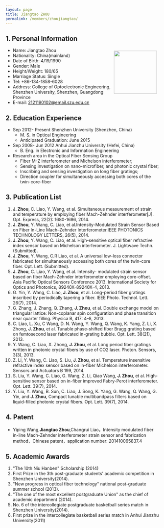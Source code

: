 ```yaml
---
layout: page
title: Jiangtao ZHOU
permalink: /members/zhoujiangtao/
---
```


## 1. Personal Information

<a href="{{ site.baseurl }}/members/zhoujiangtao/">
<img src="{{ site.baseurl }}/images/zhoujiangtao-140x199.jpg" style="width: 140px; float: right; margin: 10px" />
</a>

+ Name:	Jiangtao Zhou<br/>
+ Nationality:	China(mainland)<br/>
+ Date of Birth:	4/19/1990<br/>
+ Gender:	Male<br/>
+ Height/Weight:	180/65<br/> 
+ Marriage Status:	Single<br/>
+ Tel:	+86-134-1858-6028<br/>
+ Address:	College of Optoelectronic Engineering, Shenzhen University, Shenzhen, Guangdong Province<br/> 
+ E-mail:	2121190102@email.szu.edu.cn

 

## 2. Education Experience

+ Sep 2012- Present           Shenzhen University (Shenzhen, China)<br/>
   + M. S. in Optical Engineering<br/>
   + Anticipated Graduation: June 2015<br/>
+ Sep 2008- Jun 2012          Anhui Jianzhu University (Hefei, China)
   + B. Eng. in Electronic and Information Engineering
+ Research area in the Optical Fiber Sensing Group  
   + Fiber M-Z interferometer and Michelson interferometer;<br/>
   + Sensing investigation on nano-microfiber, and photonic crystal fiber;<br/> 
   + Inscribing and sensing investigation on long fiber gratings;<br/>
   + Direction coupler for simultaneously accessing both cores of the twin-core-fiber<br/>

## 3. Publication List

1.  **J. Zhou**, C. Liao, Y. Wang, et al. Simultaneous measurement of strain and temperature by employing fiber Mach-Zehnder interferometer[J]. Opt. Express, 22(2): 1680-1686, 2014.
2.  **J. Zhou**, Y. Wang, C. Liao, et al.Intensity-Modulated Strain Sensor Based on Fiber
In-Line Mach–Zehnder Interferometer.IEEE PHOTONICS TECHNOLOGY LETTERS, 26(5), 2014.
3.  **J. Zhou**, Y. Wang, C. Liao, et al. High-sensitive optical fiber refractive index sensor based on  Michelson interferometer. J. Lightwave Techn. (Submitted).
4.  **J. Zhou**, Y. Wang, C.R Liao, et al. A universal low-loss connector fabricated for simultaneously accessing both cores of the twin-core fiber. Opt. Lett. (Submitted).
5.  **J. Zhou**, C. Liao, Y. Wang, et al. Intensity- modulated strain sensor based on fiber Mach-Zehnder interferometer employing core-offset. Asia Pacific Optical Sensors Conference 2013. International Society for Optics and Photonics, 89240X-89240X-4, 2013.
6.  G. Yin, Y. Wang, C. Liao, **J. Zhou**, et al. Long-period fiber gratings inscribed by periodically tapering a fiber. IEEE Photo. Technol. Lett. 26(7), 2014.
7.  G. Zhang, J. Zhang, Q. Zhang, **J. Zhou**, et al. Double exchange model on triangular lattice: Non-coplanar spin configuration and phase transition near quarter filling. Physica B, 417: 4–8, 2013. 
8.  C. Liao, L. Xu, C Wang, D. N. Wang, Y. Wang, Q. Wang, K. Yang, Z. Li, X. Zhong, **J. Zhou**, et al. Tunable phase-shifted fiber Bragg grating based on femtosecond laser fabricated in-grating bubble. Opt. Lett. 38(21), 2013.
9.  Y. Wang, C. Liao, X. Zhong, **J. Zhou**, et al. Long period fiber gratings written in photonic crystal fibers by use of CO2 laser. Photon. Sensors, 3(3), 2013.
10.  Z. Li, Y. Wang, C. Liao, S. Liu, **J. Zhou**, et al. Temperature insensitive refractive index sensor based on in-fiber Michelson interferometer. Sensors and Actuators B 199, 2014.
11.  S. Liu, Y. Wang, C. Liao, G. Wang, Z. Li, Qiao Wang, **J. Zhou**, et al. High-sensitive sensor based on in-fiber improved Fabry-Perot interferometer. Opt. Lett. 39(7), 2014.
12.  Y. Liu, Y. Wang, B. Sun, C. Liao, J. Song, K. Yang, G. Wang, Q. Wang, G. Yin, and **J. Zhou**, Compact tunable multibandpass filters based on liquid-filled photonic crystal fibers. Opt. Lett. 39(7), 2014.

## 4. Patent

+ Yiping Wang,**Jiangtao Zhou**,Changrui Liao，Intensity modulated fiber in-line Mach-Zehnder interferometer strain sensor and fabrication method，Chinese patent，application number: 201410065837.4


## 5. Academic Awards

1. "The 10th Niu Hanben" Scholarship (2014)<br/>
2.  First Prize in the 3th post-graduate students' academic competition in Shenzhen University(2014).<br/>
3. "New progress in optical fiber technology" national post-graduate summer school (2013).
4. "The one of the most excellent postgraduate Union" as the chief of academic department (2014).
5. No. 6 of the intercollegiate postgraduate basketball series match in Shenzhen University(2014).
6. First prize in the intercollegiate basketball series match in Anhui Jianzhu University(2011)
